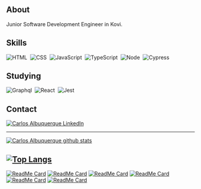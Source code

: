 ##  About
Junior Software Development Engineer in Kovi.

## Skills
![HTML](https://img.shields.io/badge/-HTML-F00?style=flat&logoColor=fff&logo=html5)&nbsp;
![CSS](https://img.shields.io/badge/-CSS-00F?style=flat&logoColor=fff&logo=css3)&nbsp;
![JavaScript](https://img.shields.io/badge/-JavaScript-FEAE32?style=flat&logoColor=fff&logo=javascript)&nbsp;
![TypeScript](https://img.shields.io/badge/-TypeScript-007ACC?style=flat&logoColor=fff&logo=typescript)&nbsp;
![Node](https://img.shields.io/badge/-Node.js-5B9856?style=flat&logoColor=fff&logo=node.js)&nbsp;
![Cypress](https://img.shields.io/badge/-Cypress-111111?style=flat&logoColor=fff&logo=cypress)&nbsp;

## Studying
![Graphql](https://img.shields.io/badge/-Graphql-e10098?style=flat&logoColor=fff&logo=graphql)&nbsp;
![React](https://img.shields.io/badge/-React.js-000000?style=flat&&logo=React)&nbsp;
![Jest](https://img.shields.io/badge/-Jest-000000?style=flat&&logo=Jest)&nbsp;


## Contact
[![Carlos Albuquerque LinkedIn](https://img.shields.io/badge/-LinkedIn-000000?style=flat&&logo=LinkedIn)](https://www.linkedin.com/in/carlos-albuquerque-639611162/)

---
[![Carlos Albuquerque github stats](https://github-readme-stats.vercel.app/api?username=CarlosAlbuquerque&count_private=true&show_icons=true&theme=blueberry)](https://github.com/CarlosAlbuquerque/github-readme-stats)

[![Top Langs](https://github-readme-stats.vercel.app/api/top-langs/?username=CarlosAlbuquerque&layout=compact&theme=blueberry)](https://github.com/anuraghazra/github-readme-stats)
---
[![ReadMe Card](https://github-readme-stats.vercel.app/api/pin/?username=CarlosAlbuquerque&repo=bootcampRocketseat&theme=blueberry)](https://github.com/CarlosAlbuquerque/bootcampRocketseat)
[![ReadMe Card](https://github-readme-stats.vercel.app/api/pin/?username=CarlosAlbuquerque&repo=games&theme=blueberry)](https://github.com/CarlosAlbuquerque/games)
[![ReadMe Card](https://github-readme-stats.vercel.app/api/pin/?username=CarlosAlbuquerque&repo=projectsDiscoverMarathon&theme=blueberry)](https://github.com/CarlosAlbuquerque/projectsDiscoverMarathon)
[![ReadMe Card](https://github-readme-stats.vercel.app/api/pin/?username=CarlosAlbuquerque&repo=programmingCourses&theme=blueberry)](https://github.com/CarlosAlbuquerque/programmingCourses)
[![ReadMe Card](https://github-readme-stats.vercel.app/api/pin/?username=CarlosAlbuquerque&repo=GithubExplorer&theme=blueberry)](https://github.com/CarlosAlbuquerque/GithubExplorer)
[![ReadMe Card](https://github-readme-stats.vercel.app/api/pin/?username=CarlosAlbuquerque&repo=GraphQL&theme=blueberry)](https://github.com/CarlosAlbuquerque/GraphQL)

